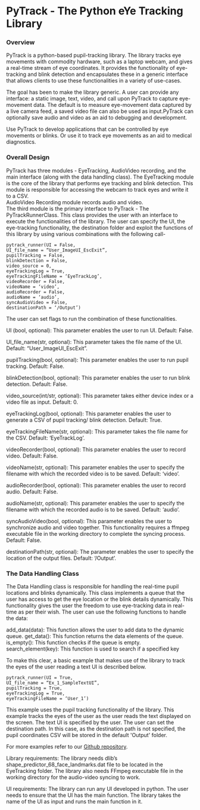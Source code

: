 # PyTrack - The Python eYe Tracking Library

### Overview

PyTrack is a python-based pupil-tracking library. The library tracks eye movements with commodity hardware, such as a laptop webcam, and gives a real-time stream of eye coordinates.  It provides the functionality of eye-tracking and blink detection and encapsulates these in a generic interface that allows clients to use these functionalities in a variety of use-cases. 

The goal has been to make the library generic. A user can provide any interface: a static image, text, video, and call upon PyTrack to capture eye-movement data. The default is to measure eye-movement data captured by a live camera feed, a saved video file can also be used as input.PyTrack can optionally save audio and video as an aid to debugging and development. 

Use PyTrack to develop applications that can be controlled by eye movements or blinks. Or use it to track eye movements as an aid to medical diagnostics.

### Overall Design
PyTrack has three modules - EyeTracking, AudioVideo recording, and the main interface (along with the data handling class). 
The EyeTracking module is the core of the library that performs eye tracking and blink detection. This module is responsible for accessing the webcam to track eyes and write it to a CSV. <br>
AudioVideo Recording module records audio and video.<br>
The third module is the primary interface to PyTrack - The PyTrackRunnerClass. This class provides the user with an interface to execute the functionalities of the library. The user can specify the UI, the eye-tracking functionality, the destination folder and exploit the functions of this library by using various combinations with the following call-

`pytrack_runner(UI = False,` <br>
`UI_file_name = “User_ImageUI_EscExit”,` <br>
`pupilTracking = False,`<br>
`blinkDetection = False,` <br>
`video_source = 0,` <br>
`eyeTrackingLog = True,`<br>
`eyeTrackingFileName = ‘EyeTrackLog’,` <br>
`videoRecorder = False,` <br>
`videoName = ‘video’,` <br>
`audioRecorder = False,` <br>
`audioName = ‘audio’,` <br>
`syncAudioVideo = False,` <br>
`destinationPath = ‘/Output’)`

The user can set flags to run the combination of these functionalities.

UI (bool, optional): This parameter enables the user to run UI. Default: False.

UI_file_name(str, optional): This parameter takes the file name of the UI. 
Default: “User_ImageUI_EscExit”.

pupilTracking(bool, optional): This parameter enables the user to run pupil tracking. 
Default: False.

blinkDetection(bool, optional): This parameter enables the user to run blink detection. 
Default: False.

video_source(int/str, optional): This parameter takes either device index or a video file as input. Default: 0.

eyeTrackingLog(bool, optional): This parameter enables the user to generate a CSV of pupil tracking/ blink detection. Default: True.

eyeTrackingFileName(str, optional): This parameter takes the file name for the CSV. 
Default: ‘EyeTrackLog’.

videoRecorder(bool, optional): This parameter enables the user to record video. 
Default: False.

videoName(str, optional): This parameter enables the user to specify the filename with which
the recorded video is to be saved. Default: ‘video’.

audioRecorder(bool, optional): This parameter enables the user to record audio. 
Default: False.

audioName(str, optional): This parameter enables the user to specify the filename with which the recorded audio is to be saved. Default: ‘audio’.

syncAudioVideo(bool, optional): This parameter enables the user to synchronize audio and video together. This functionality requires a ffmpeg executable file in the working directory to complete the syncing process. Default: False.

destinationPath(str, optional): The parameter enables the user to specify the location of the output files. Default:  ‘/Output’.

### The Data Handling Class
The Data Handling class is responsible for handling the real-time pupil locations and blinks dynamically. This class implements a queue that the user has access to get the eye location or the blink details dynamically. This functionality gives the user the freedom to use eye-tracking data in real-time as per their wish. The user can use the following functions to handle the data:

add_data(data): This function allows the user to add data to the dynamic queue.
get_data(): This function returns the data elements of the queue.
is_empty(): This function checks if the queue is empty.
search_element(key): This function is used to search if a specified key

To make this clear, a basic example that makes use of the library to track the eyes of the user reading a text UI is described below.

`pytrack_runner(UI = True,`<br> 
`UI_file_name = “Ex_1_SampleTextUI”,`<br>
`pupilTracking = True,`<br>
`eyeTrackingLog = True,`<br> 
`eyeTrackingFileName = ‘User_1’)`

This example uses the pupil tracking functionality of the library. This example tracks the eyes of the user as the user reads the text displayed on the screen. The text UI is specified by the user. The user can set the destination path. In this case, as the destination path is not specified, the pupil coordinates CSV will be stored in the default 'Output' folder.

For more examples refer to our [Github repository](link).

Library requirements: 
The library needs dlib’s shape_predictor_68_face_landmarks.dat file to be located in the EyeTracking folder. The library also needs FFmpeg executable file in the working directory for the audio-video syncing to work.

UI requirements:
The library can run any UI developed in python. The user needs to ensure that the UI has the main function. The library takes the name of the UI as input and runs the main function in it.






